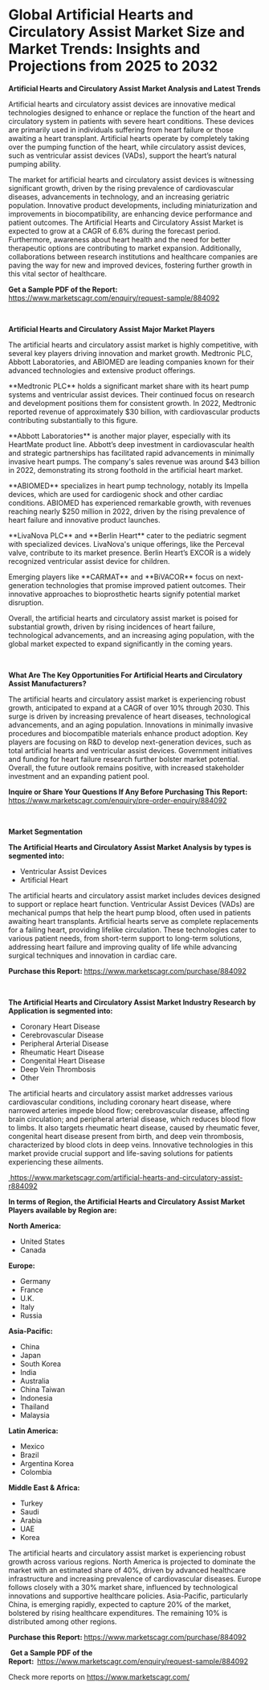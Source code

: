 <p><h1>Global Artificial Hearts and Circulatory Assist Market Size and Market Trends: Insights and Projections from 2025 to 2032</h1></p><p><strong>Artificial Hearts and Circulatory Assist Market Analysis and Latest Trends</strong></p>
<p><p>Artificial hearts and circulatory assist devices are innovative medical technologies designed to enhance or replace the function of the heart and circulatory system in patients with severe heart conditions. These devices are primarily used in individuals suffering from heart failure or those awaiting a heart transplant. Artificial hearts operate by completely taking over the pumping function of the heart, while circulatory assist devices, such as ventricular assist devices (VADs), support the heart’s natural pumping ability.</p><p>The market for artificial hearts and circulatory assist devices is witnessing significant growth, driven by the rising prevalence of cardiovascular diseases, advancements in technology, and an increasing geriatric population. Innovative product developments, including miniaturization and improvements in biocompatibility, are enhancing device performance and patient outcomes. The Artificial Hearts and Circulatory Assist Market is expected to grow at a CAGR of 6.6% during the forecast period. Furthermore, awareness about heart health and the need for better therapeutic options are contributing to market expansion. Additionally, collaborations between research institutions and healthcare companies are paving the way for new and improved devices, fostering further growth in this vital sector of healthcare.</p></p>
<p><strong>Get a Sample PDF of the Report:&nbsp;</strong> <a href="https://www.marketscagr.com/enquiry/request-sample/884092?utm_campaign=2271&utm_medium=2&utm_source=Github&utm_content=ia&utm_term=04032025&utm_id=artificial-hearts-and-circulatory-assist">https://www.marketscagr.com/enquiry/request-sample/884092</a></p>
<p>&nbsp;</p>
<p><strong>Artificial Hearts and Circulatory Assist Major Market Players</strong></p>
<p><p>The artificial hearts and circulatory assist market is highly competitive, with several key players driving innovation and market growth. Medtronic PLC, Abbott Laboratories, and ABIOMED are leading companies known for their advanced technologies and extensive product offerings.</p><p>**Medtronic PLC** holds a significant market share with its heart pump systems and ventricular assist devices. Their continued focus on research and development positions them for consistent growth. In 2022, Medtronic reported revenue of approximately $30 billion, with cardiovascular products contributing substantially to this figure.</p><p>**Abbott Laboratories** is another major player, especially with its HeartMate product line. Abbott’s deep investment in cardiovascular health and strategic partnerships has facilitated rapid advancements in minimally invasive heart pumps. The company's sales revenue was around $43 billion in 2022, demonstrating its strong foothold in the artificial heart market.</p><p>**ABIOMED** specializes in heart pump technology, notably its Impella devices, which are used for cardiogenic shock and other cardiac conditions. ABIOMED has experienced remarkable growth, with revenues reaching nearly $250 million in 2022, driven by the rising prevalence of heart failure and innovative product launches.</p><p>**LivaNova PLC** and **Berlin Heart** cater to the pediatric segment with specialized devices. LivaNova's unique offerings, like the Perceval valve, contribute to its market presence. Berlin Heart’s EXCOR is a widely recognized ventricular assist device for children.</p><p>Emerging players like **CARMAT** and **BiVACOR** focus on next-generation technologies that promise improved patient outcomes. Their innovative approaches to bioprosthetic hearts signify potential market disruption.</p><p>Overall, the artificial hearts and circulatory assist market is poised for substantial growth, driven by rising incidences of heart failure, technological advancements, and an increasing aging population, with the global market expected to expand significantly in the coming years.</p></p>
<p>&nbsp;</p>
<p><strong>What Are The Key Opportunities For Artificial Hearts and Circulatory Assist Manufacturers?</strong></p>
<p><p>The artificial hearts and circulatory assist market is experiencing robust growth, anticipated to expand at a CAGR of over 10% through 2030. This surge is driven by increasing prevalence of heart diseases, technological advancements, and an aging population. Innovations in minimally invasive procedures and biocompatible materials enhance product adoption. Key players are focusing on R&D to develop next-generation devices, such as total artificial hearts and ventricular assist devices. Government initiatives and funding for heart failure research further bolster market potential. Overall, the future outlook remains positive, with increased stakeholder investment and an expanding patient pool.</p></p>
<p><strong>Inquire or Share Your Questions If Any Before Purchasing This Report:</strong> <a href="https://www.marketscagr.com/enquiry/pre-order-enquiry/884092?utm_campaign=2271&utm_medium=2&utm_source=Github&utm_content=ia&utm_term=04032025&utm_id=artificial-hearts-and-circulatory-assist">https://www.marketscagr.com/enquiry/pre-order-enquiry/884092</a></p>
<p>&nbsp;</p>
<p><strong>Market Segmentation</strong></p>
<p><strong>The Artificial Hearts and Circulatory Assist Market Analysis by types is segmented into:</strong></p>
<p><ul><li>Ventricular Assist Devices</li><li>Artificial Heart</li></ul></p>
<p><p>The artificial hearts and circulatory assist market includes devices designed to support or replace heart function. Ventricular Assist Devices (VADs) are mechanical pumps that help the heart pump blood, often used in patients awaiting heart transplants. Artificial hearts serve as complete replacements for a failing heart, providing lifelike circulation. These technologies cater to various patient needs, from short-term support to long-term solutions, addressing heart failure and improving quality of life while advancing surgical techniques and innovation in cardiac care.</p></p>
<p><strong>Purchase this Report:&nbsp;</strong><a href="https://www.marketscagr.com/purchase/884092?utm_campaign=2271&utm_medium=2&utm_source=Github&utm_content=ia&utm_term=04032025&utm_id=artificial-hearts-and-circulatory-assist">https://www.marketscagr.com/purchase/884092</a></p>
<p>&nbsp;</p>
<p><strong>The Artificial Hearts and Circulatory Assist Market Industry Research by Application is segmented into:</strong></p>
<p><ul><li>Coronary Heart Disease</li><li>Cerebrovascular Disease</li><li>Peripheral Arterial Disease</li><li>Rheumatic Heart Disease</li><li>Congenital Heart Disease</li><li>Deep Vein Thrombosis</li><li>Other</li></ul></p>
<p><p>The artificial hearts and circulatory assist market addresses various cardiovascular conditions, including coronary heart disease, where narrowed arteries impede blood flow; cerebrovascular disease, affecting brain circulation; and peripheral arterial disease, which reduces blood flow to limbs. It also targets rheumatic heart disease, caused by rheumatic fever, congenital heart disease present from birth, and deep vein thrombosis, characterized by blood clots in deep veins. Innovative technologies in this market provide crucial support and life-saving solutions for patients experiencing these ailments.</p></p>
<p><a href="https://www.marketscagr.com/artificial-hearts-and-circulatory-assist-r884092?utm_campaign=2271&utm_medium=2&utm_source=Github&utm_content=ia&utm_term=04032025&utm_id=artificial-hearts-and-circulatory-assist">&nbsp;https://www.marketscagr.com/artificial-hearts-and-circulatory-assist-r884092</a></p>
<p><strong>In terms of Region, the Artificial Hearts and Circulatory Assist Market Players available by Region are:</strong></p>
<p>
    <p> <strong> North America: </strong>
        <ul>
            <li>United States</li>
            <li>Canada</li>
        </ul>
        </p> 
    <p> <strong> Europe: </strong>
        <ul>
            <li>Germany</li>
            <li>France</li>
            <li>U.K.</li>
            <li>Italy</li>
            <li>Russia</li>
        </ul>
        </p> 
    <p> <strong> Asia-Pacific: </strong>
        <ul>
            <li>China</li>
            <li>Japan</li>
            <li>South Korea</li>
            <li>India</li>
            <li>Australia</li>
            <li>China Taiwan</li>
            <li>Indonesia</li>
            <li>Thailand</li>
            <li>Malaysia</li>
        </ul>
        </p> 
    <p> <strong> Latin America: </strong>
        <ul>
            <li>Mexico</li>
            <li>Brazil</li>
            <li>Argentina Korea</li>
            <li>Colombia</li>
        </ul>
        </p> 
    <p> <strong> Middle East & Africa: </strong>
        <ul>
            <li>Turkey</li>
            <li>Saudi</li>
            <li>Arabia</li>
            <li>UAE</li>
            <li>Korea</li>
        </ul>
    </p>
    </p>
<p><p>The artificial hearts and circulatory assist market is experiencing robust growth across various regions. North America is projected to dominate the market with an estimated share of 40%, driven by advanced healthcare infrastructure and increasing prevalence of cardiovascular diseases. Europe follows closely with a 30% market share, influenced by technological innovations and supportive healthcare policies. Asia-Pacific, particularly China, is emerging rapidly, expected to capture 20% of the market, bolstered by rising healthcare expenditures. The remaining 10% is distributed among other regions.</p></p>
<p><strong>Purchase this Report: </strong><a href="https://www.marketscagr.com/purchase/884092?utm_campaign=2271&utm_medium=2&utm_source=Github&utm_content=ia&utm_term=04032025&utm_id=artificial-hearts-and-circulatory-assist">https://www.marketscagr.com/purchase/884092</a></p>
<p>&nbsp;<strong>Get a Sample PDF of the Report:&nbsp;&nbsp;</strong><a href="https://www.marketscagr.com/enquiry/request-sample/884092?utm_campaign=2271&utm_medium=2&utm_source=Github&utm_content=ia&utm_term=04032025&utm_id=artificial-hearts-and-circulatory-assist">https://www.marketscagr.com/enquiry/request-sample/884092</a></p>
<p><strong></strong></p>
<p>Check more reports on <a href="https://www.marketscagr.com/?utm_campaign=2271&utm_medium=2&utm_source=Github&utm_content=ia&utm_term=04032025&utm_id=artificial-hearts-and-circulatory-assist">https://www.marketscagr.com/</a></p>